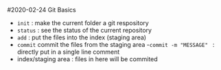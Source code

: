 #2020-02-24 Git Basics

- `init` : make the current folder a git respository
- `status` : see the status of the current repository
- `add` : put the files into the index (staging area)
- `commit` commit the files from the staging area
	-`commit -m "MESSAGE" ` : directly put in a single line comment
- index/staging area : files in here will be commited
